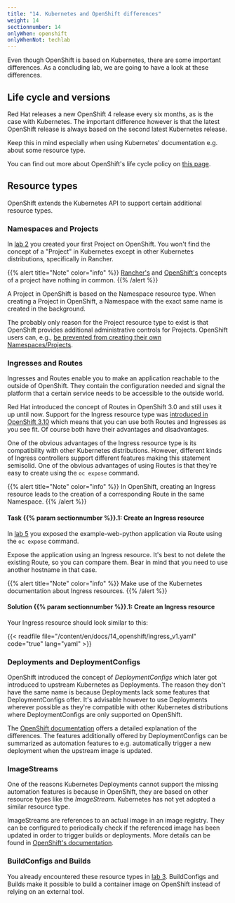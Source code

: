 ```yaml
---
title: "14. Kubernetes and OpenShift differences"
weight: 14
sectionnumber: 14
onlyWhen: openshift
onlyWhenNot: techlab
---
```


Even though OpenShift is based on Kubernetes, there are some important differences.
As a concluding lab, we are going to have a look at these differences.


## Life cycle and versions

Red Hat releases a new OpenShift 4 release every six months, as is the case with Kubernetes.
The important difference however is that the latest OpenShift release is always based on the second latest Kubernetes release.

Keep this in mind especially when using Kubernetes' documentation e.g. about some resource type.

You can find out more about OpenShift's life cycle policy on [this page](https://access.redhat.com/support/policy/updates/openshift/).


## Resource types

OpenShift extends the Kubernetes API to support certain additional resource types.


### Namespaces and Projects

In [lab 2](../02/) you created your first Project on OpenShift.
You won't find the concept of a "Project" in Kubernetes except in other Kubernetes distributions, specifically in Rancher.

{{% alert title="Note" color="info" %}}
[Rancher's](https://rancher.com/docs/rancher/v2.x/en/cluster-admin/projects-and-namespaces/#about-projects) and [OpenShift's](https://docs.openshift.com/container-platform/latest/rest_api/project_apis/project-apis-index.html) concepts of a project have nothing in common.
{{% /alert %}}

A Project in OpenShift is based on the Namespace resource type.
When creating a Project in OpenShift, a Namespace with the exact same name is created in the background.

The probably only reason for the Project resource type to exist is that OpenShift provides additional administrative controls for Projects.
OpenShift users can, e.g., [be prevented from creating their own Namespaces/Projects](https://docs.openshift.com/container-platform/latest/applications/projects/configuring-project-creation.html#disabling-project-self-provisioning_configuring-project-creation).


### Ingresses and Routes

Ingresses and Routes enable you to make an application reachable to the outside of OpenShift.
They contain the configuration needed and signal the platform that a certain service needs to be accessible to the outside world.

Red Hat introduced the concept of Routes in OpenShift 3.0 and still uses it up until now.
Support for the Ingress resource type was [introduced in OpenShift 3.10](https://docs.openshift.com/container-platform/3.10/release_notes/ocp_3_10_release_notes.html#ocp-310-support-for-kubernetes-ingress-objects) which means that you can use both Routes and Ingresses as you see fit. Of course both have their advantages and disadvantages.

One of the obvious advantages of the Ingress resource type is its compatibility with other Kubernetes distributions.
However, different kinds of Ingress controllers support different features making this statement semisolid.
One of the obvious advantages of using Routes is that they're easy to create using the `oc expose` command.

{{% alert title="Note" color="info" %}}
In OpenShift, creating an Ingress resource leads to the creation of a corresponding Route in the same Namespace.
{{% /alert %}}


#### Task {{% param sectionnumber %}}.1: Create an Ingress resource

In [lab 5](../05/) you exposed the example-web-python application via Route using the `oc expose` command.

Expose the application using an Ingress resource.
It's best to not delete the existing Route, so you can compare them.
Bear in mind that you need to use another hostname in that case.

{{% alert title="Note" color="info" %}}
Make use of the Kubernetes documentation about Ingress resources.
{{% /alert %}}


#### Solution {{% param sectionnumber %}}.1: Create an Ingress resource

Your Ingress resource should look similar to this:

{{< readfile file="/content/en/docs/14_openshift/ingress_v1.yaml" code="true" lang="yaml" >}}


### Deployments and DeploymentConfigs

OpenShift introduced the concept of _DeploymentConfigs_ which later got introduced to upstream Kubernetes as Deployments.
The reason they don't have the same name is because Deployments lack some features that DeploymentConfigs offer.
It's advisable however to use Deployments wherever possible as they're compatible with other Kubernetes distributions where DeploymentConfigs are only supported on OpenShift.

The [OpenShift documentation](https://docs.openshift.com/container-platform/latest/applications/deployments/what-deployments-are.html) offers a detailed explanation of the differences.
The features additionally offered by DeploymentConfigs can be summarized as automation features to e.g. automatically trigger a new deployment when the upstream image is updated.


### ImageStreams

One of the reasons Kubernetes Deployments cannot support the missing automation features is because in OpenShift, they are based on other resource types like the _ImageStream_.
Kubernetes has not yet adopted a similar resource type.

ImageStreams are references to an actual image in an image registry.
They can be configured to periodically check if the referenced image has been updated in order to trigger builds or deployments.
More details can be found in [OpenShift's documentation](https://docs.openshift.com/container-platform/latest/openshift_images/images-understand.html#images-imagestream-use_images-understand).


### BuildConfigs and Builds

You already encountered these resource types in [lab 3](../03/). BuildConfigs and Builds make it possible to build a container image on OpenShift instead of relying on an external tool.
